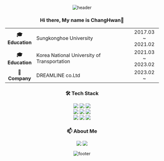 <div align=center>

![header](https://capsule-render.vercel.app/api?type=waving&color=auto&height=100&section=header)

</div>   

<div align=center>

### Hi there, My name is ChangHwan👋

</div>

<div align=center>
  
  
||||
|:---:|:------|:----:|
|**🎓<br> Education**|Sungkonghoe University|2017.03 ~ <br>2021.02|
|**🎓<br> Education**|Korea National University of Transportation|2021.03 ~ <br>2023.02|
|**🏢<br> Company**|DREAMLINE co.Ltd|2023.02 ~|
  
  
</div>

<div align=center>

<h3 align="center"><b>🛠 Tech Stack </b></h3>
<p align="center">
<a><img src="https://img.shields.io/badge/java-007396?style=platic&logo=java&logoColor=white"></a> 
<a><img src="https://img.shields.io/badge/c++-00599C?style=platic&logo=c%2B%2B&logoColor=white"></a>
<a><img src="https://img.shields.io/badge/python-3776AB?style=platic&logo=python&logoColor=white"></a><br>
<a><img src="https://img.shields.io/badge/html5-E34F26?style=platic&logo=html5&logoColor=white"></a> 
<a><img src="https://img.shields.io/badge/css-1572B6?style=platic&logo=css3&logoColor=white"></a>
<a><img src="https://img.shields.io/badge/javascript-F7DF1E?style=platic&logo=javascript&logoColor=black"></a><br>
<a><img src="https://img.shields.io/badge/linux-FCC624?style=platic&logo=linux&logoColor=black"></a>
<a><img src="https://img.shields.io/badge/tomcat-F8DC75?style=platic&logo=apachetomcat&logoColor=white"></a>
<a><img src="https://img.shields.io/badge/apache-D22128?style=platic&logo=Apache&logoColor=black"></a>

<h3 align="center"><b>📫 About Me </b></h3>

<a href="https://github.com/Hwan0808"><img src="https://img.shields.io/badge/Github-181717?style=platic&logo=Github&logoColor=white"></a>
<a href="https://blog.naver.com/choich7788"><img src="https://img.shields.io/badge/Naver-03C75A?style=platic&logo=Naver&logoColor=white"></a>

![footer](https://capsule-render.vercel.app/api?type=waving&color=auto&height=100&section=footer)

</div>
